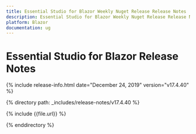 ```yaml
---
title: Essential Studio for Blazor Weekly Nuget Release Release Notes  
description: Essential Studio for Blazor Weekly Nuget Release Release Notes  
platform: Blazor
documentation: ug
---
```


# Essential Studio for Blazor  Release Notes  

{% include release-info.html date="December 24, 2019"  version="v17.4.40" %} 

{% directory path: _includes/release-notes/v17.4.40 %}

{% include {{file.url}} %}

{% enddirectory %}

